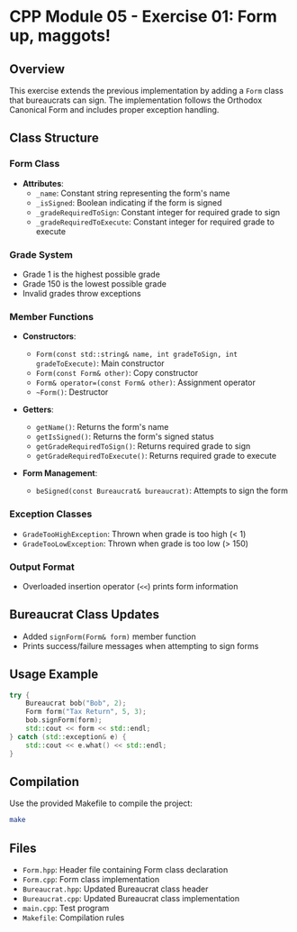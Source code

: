 # CPP Module 05 - Exercise 01: Form up, maggots!

## Overview
This exercise extends the previous implementation by adding a `Form` class that bureaucrats can sign. The implementation follows the Orthodox Canonical Form and includes proper exception handling.

## Class Structure

### Form Class
- **Attributes**:
  - `_name`: Constant string representing the form's name
  - `_isSigned`: Boolean indicating if the form is signed
  - `_gradeRequiredToSign`: Constant integer for required grade to sign
  - `_gradeRequiredToExecute`: Constant integer for required grade to execute

### Grade System
- Grade 1 is the highest possible grade
- Grade 150 is the lowest possible grade
- Invalid grades throw exceptions

### Member Functions
- **Constructors**:
  - `Form(const std::string& name, int gradeToSign, int gradeToExecute)`: Main constructor
  - `Form(const Form& other)`: Copy constructor
  - `Form& operator=(const Form& other)`: Assignment operator
  - `~Form()`: Destructor

- **Getters**:
  - `getName()`: Returns the form's name
  - `getIsSigned()`: Returns the form's signed status
  - `getGradeRequiredToSign()`: Returns required grade to sign
  - `getGradeRequiredToExecute()`: Returns required grade to execute

- **Form Management**:
  - `beSigned(const Bureaucrat& bureaucrat)`: Attempts to sign the form

### Exception Classes
- `GradeTooHighException`: Thrown when grade is too high (< 1)
- `GradeTooLowException`: Thrown when grade is too low (> 150)

### Output Format
- Overloaded insertion operator (`<<`) prints form information

## Bureaucrat Class Updates
- Added `signForm(Form& form)` member function
- Prints success/failure messages when attempting to sign forms

## Usage Example
```cpp
try {
    Bureaucrat bob("Bob", 2);
    Form form("Tax Return", 5, 3);
    bob.signForm(form);
    std::cout << form << std::endl;
} catch (std::exception& e) {
    std::cout << e.what() << std::endl;
}
```

## Compilation
Use the provided Makefile to compile the project:
```bash
make
```

## Files
- `Form.hpp`: Header file containing Form class declaration
- `Form.cpp`: Form class implementation
- `Bureaucrat.hpp`: Updated Bureaucrat class header
- `Bureaucrat.cpp`: Updated Bureaucrat class implementation
- `main.cpp`: Test program
- `Makefile`: Compilation rules 